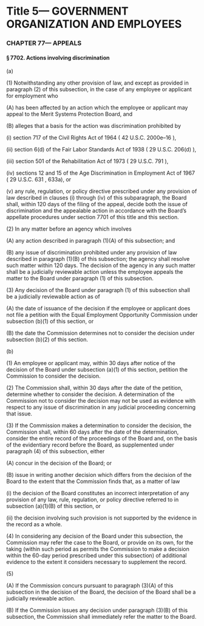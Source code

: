 
# Title 5— GOVERNMENT ORGANIZATION AND EMPLOYEES
### CHAPTER 77— APPEALS
#### § 7702. Actions involving discrimination

(a)

(1) Notwithstanding any other provision of law, and except as provided in paragraph (2) of this subsection, in the case of any employee or applicant for employment who

(A) has been affected by an action which the employee or applicant may appeal to the Merit Systems Protection Board, and

(B) alleges that a basis for the action was discrimination prohibited by

(i) section 717 of the Civil Rights Act of 1964 ( 42 U.S.C. 2000e–16 ),

(ii) section 6(d) of the Fair Labor Standards Act of 1938 ( 29 U.S.C. 206(d) ),

(iii) section 501 of the Rehabilitation Act of 1973 ( 29 U.S.C. 791 ),

(iv) sections 12 and 15 of the Age Discrimination in Employment Act of 1967 ( 29 U.S.C. 631 , 633a), or

(v) any rule, regulation, or policy directive prescribed under any provision of law described in clauses (i) through (iv) of this subparagraph, the Board shall, within 120 days of the filing of the appeal, decide both the issue of discrimination and the appealable action in accordance with the Board’s appellate procedures under section 7701 of this title and this section.

(2) In any matter before an agency which involves

(A) any action described in paragraph (1)(A) of this subsection; and

(B) any issue of discrimination prohibited under any provision of law described in paragraph (1)(B) of this subsection; the agency shall resolve such matter within 120 days. The decision of the agency in any such matter shall be a judicially reviewable action unless the employee appeals the matter to the Board under paragraph (1) of this subsection.

(3) Any decision of the Board under paragraph (1) of this subsection shall be a judicially reviewable action as of

(A) the date of issuance of the decision if the employee or applicant does not file a petition with the Equal Employment Opportunity Commission under subsection (b)(1) of this section, or

(B) the date the Commission determines not to consider the decision under subsection (b)(2) of this section.

(b)

(1) An employee or applicant may, within 30 days after notice of the decision of the Board under subsection (a)(1) of this section, petition the Commission to consider the decision.

(2) The Commission shall, within 30 days after the date of the petition, determine whether to consider the decision. A determination of the Commission not to consider the decision may not be used as evidence with respect to any issue of discrimination in any judicial proceeding concerning that issue.

(3) If the Commission makes a determination to consider the decision, the Commission shall, within 60 days after the date of the determination, consider the entire record of the proceedings of the Board and, on the basis of the evidentiary record before the Board, as supplemented under paragraph (4) of this subsection, either

(A) concur in the decision of the Board; or

(B) issue in writing another decision which differs from the decision of the Board to the extent that the Commission finds that, as a matter of law

(i) the decision of the Board constitutes an incorrect interpretation of any provision of any law, rule, regulation, or policy directive referred to in subsection (a)(1)(B) of this section, or

(ii) the decision involving such provision is not supported by the evidence in the record as a whole.

(4) In considering any decision of the Board under this subsection, the Commission may refer the case to the Board, or provide on its own, for the taking (within such period as permits the Commission to make a decision within the 60-day period prescribed under this subsection) of additional evidence to the extent it considers necessary to supplement the record.

(5)

(A) If the Commission concurs pursuant to paragraph (3)(A) of this subsection in the decision of the Board, the decision of the Board shall be a judicially reviewable action.

(B) If the Commission issues any decision under paragraph (3)(B) of this subsection, the Commission shall immediately refer the matter to the Board.
